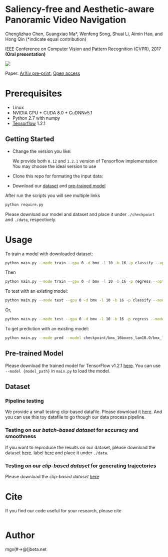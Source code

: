 # Saliency-free and Aesthetic-aware Panoramic Video Navigation

Chenglizhao Chen, Guangxiao Ma\*, Wenfeng Song, Shuai Li, Aimin Hao, and Hong Qin (\*indicate equal contribution)

IEEE Conference on Computer Vision and Pattern Recognition (CVPR), 2017 **(Oral presentation)**

![](/demo/01.gif)

Paper: [ArXiv pre-print](), [Open access]()

# Prerequisites

- Linux
- NVIDIA GPU + CUDA 8.0 + CuDNNv5.1
- Python 2.7 with numpy
- [Tensorflow](https://www.tensorflow.org/) 1.2.1


## Getting Started
- Change the version you like:

  We provide both `0.12` and `1.2.1` version of Tensorflow implementation
You may choose the ideal version to use

- Clone this repo for formating the input data:

- Download our [dataset](#dataset) and [pre-trained model](#pre-trained-model)

After run the scripts you will see multiple links
```bash
python require.py
```
Please download our model and dataset and place it under `./checkpoint` and `./data`, respectively.


# Usage
To train a model with downloaded dataset:
```bash
python main.py --mode train --gpu 0 -d bmx -l 10 -b 16 -p classify --opt Adam
```
Then
```bash
python main.py --mode train --gpu 0 -d bmx -l 10 -b 16 -p regress --opt Adam --model checkpoint/bmx_16boxes_lam10.0/bmx_lam1_classify_best_model
```

To test with an existing model:
```bash
python main.py --mode test --gpu 0 -d bmx -l 10 -b 16 -p classify --model checkpoint/bmx_16boxes_lam10.0/bmx_lam1_classify_best_model
```
Or,
```bash
python main.py --mode test --gpu 0 -d bmx -l 10 -b 16 -p regress --model checkpoint/bmx_16boxes_lam10.0/bmx_lam10.0_regress_best_model
```

To get prediction with an existing model:
```bash
python main.py --mode pred --model checkpoint/bmx_16boxes_lam10.0/bmx_lam10.0_regress_best_model --gpu 0 -d bmx -l 10 -b 16 -p regress -n zZ6FlZRLvek_6
```

## Pre-trained Model
Please download the trained model for TensorFlow v1.2.1 [here]().
You can use `--model {model_path}` in `main.py` to load the model. 

## Dataset

### Pipeline testing
We provide a small testing clip-based datafile. Please download it [here](). And you can use this toy datafile to go though our data process pipeline.

### Testing on our *batch-based dataset* for accuracy and smoothness
If you want to reproduce the results on our dataset, please download the dataset [here](), label [here]() and place it under `./data`.

### Testing on our *clip-based dataset* for generating trajectories
Please download the *clip-based dataset* [here]()

# Cite
If you find our code useful for your research, please cite
```bibtex

```

# Author
mgx(#->@)jbeta.net
